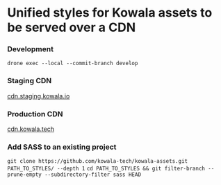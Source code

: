 # Unified styles for Kowala assets to be served over a CDN

### Development
`drone exec --local --commit-branch develop`

### Staging CDN

[cdn.staging.kowala.io]()

### Production CDN

[cdn.kowala.tech]()

### Add SASS to an existing project
`git clone https://github.com/kowala-tech/kowala-assets.git PATH_TO_STYLES/ --depth 1`
`cd PATH_TO_STYLES && git filter-branch --prune-empty --subdirectory-filter sass HEAD`
